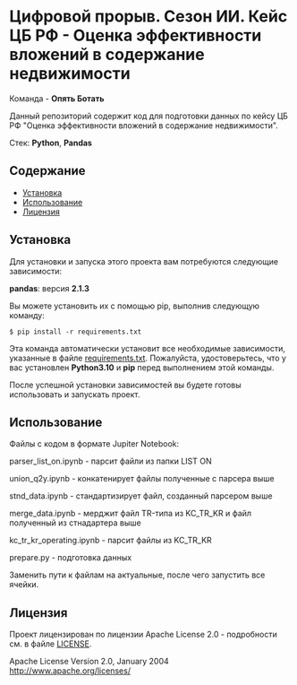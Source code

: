 # Цифровой прорыв. Сезон ИИ. Кейс ЦБ РФ - Оценка эффективности вложений в содержание недвижимости

Команда - **Опять Ботать**

Данный репозиторий содержит код для подготовки данных по кейсу ЦБ РФ "Оценка эффективности вложений в содержание недвижимости".

Стек: **Python**, **Pandas**

## Содержание

- [Установка](#установка)
- [Использование](#использование)
- [Лицензия](#лицензия)

## Установка

Для установки и запуска этого проекта вам потребуются следующие зависимости:

**pandas**: версия **2.1.3**

Вы можете установить их с помощью pip, выполнив следующую команду:

```
$ pip install -r requirements.txt
```

Эта команда автоматически установит все необходимые зависимости, указанные в файле [requirements.txt](requirements.txt). Пожалуйста, удостоверьтесь, что у вас установлен **Python3.10** и **pip** перед выполнением этой команды.

После успешной установки зависимостей вы будете готовы использовать и запускать проект.

## Использование

Файлы с кодом в формате Jupiter Notebook:

parser_list_on.ipynb - парсит файли из папки LIST ON

union_q2y.ipynb - конкатенирует файлы полученные с парсера выше

stnd_data.ipynb - стандартизирует файл, созданный парсером выше

merge_data.ipynb - мерджит файл TR-типа из KC_TR_KR и файл полученный из стнадартера выше

kc_tr_kr_operating.ipynb - парсит файлы из KC_TR_KR

prepare.py - подготовка данных

Заменить пути к файлам на актуальные, после чего запустить все ячейки.

## Лицензия

Проект лицензирован по лицензии Apache License 2.0 - подробности см. в файле [LICENSE](LICENSE).

Apache License
Version 2.0, January 2004
http://www.apache.org/licenses/